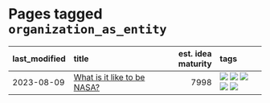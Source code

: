 # Pages tagged `organization_as_entity`

|last_modified|title|est. idea maturity|tags
|:---|:---|---:|:---|
|2023-08-09|[What is it like to be NASA?](../what_is_it_like_to_be_nasa.md)|7998|[![](https://img.shields.io/badge/tag-disunity_of_identity-dad82b)](../tags/disunity_of_identity.md) [![](https://img.shields.io/badge/tag-organization_as_entity-35d420)](../tags/organization_as_entity.md) [![](https://img.shields.io/badge/tag-philosophy-32d44f)](../tags/philosophy.md) [![](https://img.shields.io/badge/tag-society_of_mind-fe4dc)](../tags/society_of_mind.md) [![](https://img.shields.io/badge/tag-theory_of_mind-d5ffe)](../tags/theory_of_mind.md)|
